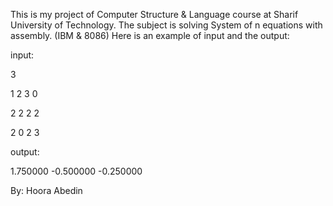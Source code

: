 
This is my project of Computer Structure & Language course at Sharif University of Technology. The subject is solving System of n equations with assembly. (IBM & 8086)
Here is an example of input and the output:

input:

3

1 2 3 0

2 2 2 2

2 0 2 3

output:

1.750000 -0.500000 -0.250000

By: Hoora Abedin
